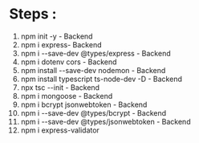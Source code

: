 # Steps :

1. npm init -y - Backend
2. npm i express- Backend
3. npm i --save-dev @types/express - Backend
4. npm i dotenv cors - Backend
5. npm install --save-dev nodemon - Backend
6. npm install typescript ts-node-dev -D - Backend
7. npx tsc --init -  Backend
8. npm i mongoose - Backend
9. npm i bcrypt jsonwebtoken - Backend
10. npm i --save-dev @types/bcrypt - Backend
11. npm i --save-dev @types/jsonwebtoken - Backend
12. npm i express-validator


